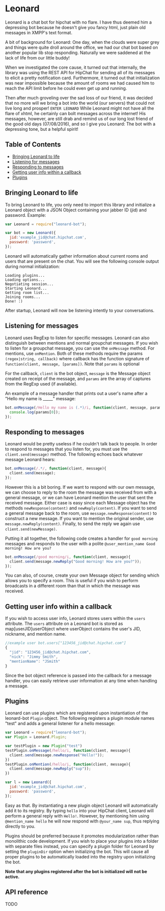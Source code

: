 # Leonard

Leonard is a chat bot for hipchat with no flare. I have thus deemed him a depressing bot because he doesn't give you fancy html, just plain old messages in XMPP's text format.

A bit of background for Leonard: One day, when the clouds were super grey and things were quite droll around the office, we had our chat bot based on another popular lib stop responding. Naturally we were saddened at the lack of life from our little buddy!

When we investigated the core cause, it turned out that internally, the library was using the REST API for HipChat for sending all of its messages to elicit a pretty notification card. Furthermore, it turned out that initialization was near impossible because the amount of rooms we had caused him to reach the API limit before he could even get up and running.

Then after much groveling over the sad loss of our friend, it was decided that no more will we bring a bot into the world (our servers) that could not live long and prosper!
`ENTER LEONARD`
While Leonard might not have all the flare of xhtml, he certainly can bolt messages across the internet! His messages, however, are still drab and remind us of our long lost friend of the good old days (07/08/2016), and so I give you Leonard: The bot with a depressing tone, but a helpful spirit!

## Table of Contents

* [Bringing Leonard to life](#bringing-leonard-to-life)
* [Listening for messages](#listening-for-messages)
* [Responding to messages](#responding-to-messages)
* [Getting user info within a callback](#getting-user-info-within-a-callback)
* [Plugins](#plugins)

## Bringing Leonard to life

To bring Leonard to life, you only need to import this library and initialize a Leonard object with a JSON Object containing your jabber ID (jid) and password. Example:

```javascript
var Leonard = require("leonard-bot");

var bot = new Leonard({
  jid:'example_jid@chat.hipchat.com',
  password: 'password',
});
```

Leonard will automatically gather information about current rooms and users that are present on the chat. You will see the following console output during normal initialization:

```
Loading plugins...
Loading options...
Negotiating session...
Starting Leonard...
Getting room list...
Joining rooms...
Done! :)
```

After startup, Leonard will now be listening intently to your conversations.

## Listening for messages

Leonard uses RegExp to listen for specific messages. Leonard can also distinguish between mentions and normal
groupchat messages. If you wish to listen for a groupchat message, you can use the `onMessage` method. For mentions, use
`onMention`. Both of these methods require the params `(regex|string, callback)` where callback has the function signature
of `function(client, message, [params])`. Note that `params` is optional

For the callback, `client` is the bot object, `message` is the Message object created on receipt of the message, and `params`
are the array of captures from the RegExp used (if available).

An example of a message handler that prints out a user's name after a "Hello my name is _____" message:
```javascript
bot.onMessage(/Hello my name is (.*)/i, function(client, message, params){
  console.log(params[0]);
});
```

## Responding to messages

Leonard would be pretty useless if he couldn't talk back to people. In order to respond to messages that you listen for,
you must use the `client.send(message)` method. The following echoes back whatever message Leonard hears:

```javascript
bot.onMessage(/.*/, function(client, message){
  client.send(message);
});
```

However this is a bit boring. If we want to respond with our own message, we can choose to reply to the room the message
was received from with a general message, or we can have Leonard mention the user that sent the received message. Either
case is easy since each Message object has the methods `newResponse(content)` and `newReply(content)`. If you want to
send a general message back to the room, use `message.newResponse(content)` to construct a new message. If you want to
mention the original sender, use `message.newReply(content)`. Finally, to send the reply we again use `client.send(newMessage)`.

Putting it all together, the following code creates a handler for `good morning` messages and responds to the user
with a polite `@user_mention_name Good morning! How are you?`

```javascript
bot.onMessage(/good morning/i, function(client, message){
  client.send(message.newReply("Good morning! How are you?"));
});
```

You can also, of course, create your own Message object for sending which allows you to specify a room.
This is useful if you wish to perform broadcasts in a different room than that in which the message was received.

## Getting user info within a callback

If you wish to access user info, Leonard stores users within the `users` attribute. The `users` attribute on a Leonard
bot is stored as map[userJID]userObject where userObject contains the user's JID, nickname, and mention name.

```javascript
//example user bot.users["123456_jid@chat.hipchat.com"]
{
  "jid": "123456_jid@chat.hipchat.com",
  "nick": "Jimmy Smith",
  "mentionName": "JSmith"
}
```

Since the bot object reference is passed into the callback for a message handler, you can easily retrieve user information
at any time when handling a message.

## Plugins

Leonard can use plugins which are registered upon instantiation of the leonard-bot `Plugin` object.
The following registers a plugin module names "test" and adds a general listener for a hello message:

```javascript
var Leonard = require("leonard-bot");
var Plugin = Leonard.Plugin;

var testPlugin = new Plugin("test")
testPlugin.onMessage(/hello/i, function(client, message){
  client.send(message.newResponse("Hello!"));
})
testPlugin.onMention(/hello/i, function(client, message){
  client.send(message.newReply("sup"));
})

var l = new Leonard({
  jid:'example_jid@chat.hipchat.com',
  password: 'password',
});
```

Easy as that. By instantiating a new plugin object Leonard will automatically add it to its registry. By typing `hello` into your HipChat client, Leonard will perform a general reply with `Hello!`. However, by mentioning him using `@mention_name hello` he will now respond with `@your_name sup`, thus replying directly to you.

Plugins should be preferred because it promotes modularization rather than monolithic code development. If you wish
to place your plugins into a folder with separate files instead, you can specify a plugin folder for Leonard by setting
the `pluginDir` option when initializing the bot. This will cause all proper plugins to be automatically loaded into
the registry upon initializing the bot.

__Note that any plugins registered after the bot is initialized will not be active.__

## API reference

TODO
